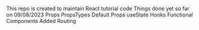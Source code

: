 This repo is created to maintain React tutorial code 
Things done yet so far on 09/08/2023
Props
PropsTypes
Default Props
useState Hooks
Functional Components
Added Routing
